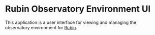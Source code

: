 # Rubin Observatory Environment UI

This application is a user interface for viewing and managing the observatory environment for [Rubin](https://rubinobservatory.org).
